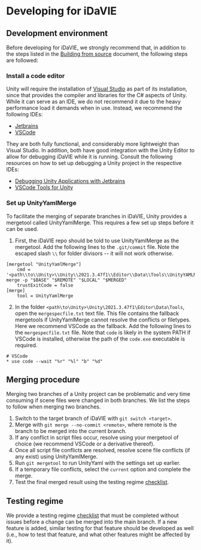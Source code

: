 # Developing for iDaVIE
## Development environment
Before developing for iDaVIE, we strongly recommend that, in addition to the steps listed in the [Building from source](https://github.com/idia-astro/iDaVIE/blob/main/BUILD.md#prerequisites) document, the following steps are followed:
### Install a code editor
Unity will require the installation of [Visual Studio](https://visualstudio.microsoft.com/) as part of its installation, since that provides the compiler and libraries for the C# aspects of Unity. While it can serve as an IDE, we do not recommend it due to the heavy performance load it demands when in use. Instead, we recommend the following IDEs:
  * [Jetbrains](https://www.jetbrains.com/rider/)
  * [VSCode](https://code.visualstudio.com/)
    
They are both fully functional, and considerably more lightweight than Visual Studio. In addition, both have good integration with the Unity Editor to allow for debugging iDaVIE while it is running. Consult the following resources on how to set up debugging a Unity project in the respective IDEs:
  * [Debugging Unity Applications with Jetbrains](https://www.jetbrains.com/help/rider/Debugging_Unity_Applications.html)
  * [VSCode Tools for Unity](https://marketplace.visualstudio.com/items?itemName=visualstudiotoolsforunity.vstuc)
### Set up UnityYamlMerge
To facilitate the merging of separate branches in iDaVIE, Unity provides a mergetool called UnityYamlMerge. This requires a few set up steps before it can be used.
  1. First, the iDaVIE repo should be told to use UnityYamlMerge as the mergetool. Add the following lines to the `.git/commit` file. Note the escaped slash `\\` for folder divisors -- it will not work otherwise.
```
[mergetool "UnityYamlMerge"]
	cmd = '<path\\to\\Unity>\\Unity\\2021.3.47f1\\Editor\\Data\\Tools\\UnityYAMLMerge.exe' merge -p "$BASE" "$REMOTE" "$LOCAL" "$MERGED"
	trustExitCode = false
[merge]
	tool = UnityYamlMerge
```
  2. In the folder `<path\to\Unity>\Unity\2021.3.47f1\Editor\Data\Tools`, open the `mergespecfile.txt` text file. This file contains the fallback mergetools if UnityYamlMerge cannot resolve the conflicts or filetypes. Here we recommend VSCode as the fallback. Add the following lines to the `mergespecfile.txt` file. Note that `code` is likely in the system PATH if VSCode is installed, otherwise the path of the `code.exe` executable is required.
```
# VSCode
* use code --wait "%r" "%l" "b" "%d"
```
## Merging procedure
Merging two branches of a Unity project can be problematic and very time consuming if scene files were changed in both branches. We list the steps to follow when merging two branches.
  1. Switch to the target branch of iDaVIE with `git switch <target>`.
  2. Merge with `git merge --no-commit <remote>`, where remote is the branch to be merged into the current branch.
  3. If any conflict in script files occur, resolve using your mergetool of choice (we recommend VSCode or a derivative thereof).
  4. Once all script file conflicts are resolved, resolve scene file conflicts (if any exist) using UnityYamlMerge.
  5. Run `git mergetool` to run UnityYaml with the settings set up earlier.
  6. If a temporary file conflicts, select the `current` option and complete the merge.
  7. Test the final merged result using the testing regime [checklist](https://forms.gle/ezLXLHeWR4ZeLmfz7).
## Testing regime
We provide a testing regime [checklist](https://forms.gle/ezLXLHeWR4ZeLmfz7) that must be completed without issues before a change can be merged into the main branch. If a new feature is added, similar testing for that feature should be developed as well (i.e., how to test that feature, and what other features might be affected by it).
